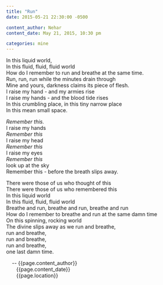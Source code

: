```yaml
---
title: "Run"
date: 2015-05-21 22:30:00 -0500

content_author: Nehar
content_date: May 21, 2015, 10:30 pm

categories: mine
---
```


In this liquid world, <br>
In this fluid, fluid, fluid world <br>
How do I remember to run and breathe at the same time. <br> 
Run, run, run while the minutes drain through <br>
Mine and yours, darkness claims its piece of flesh. <br> 
I raise my hand - and my armies rise <br>
I raise my hands - and the blood tide rises <br>
In this crumbling place, in this tiny narrow place <br>
In this mean small space. <br>

  _Remember this._ <br>
I raise my hands <br>
  _Remember this_ <br>
I raise my head <br>
  _Remember this_ <br>
I raise my eyes <br>
  _Remember this_ <br>
look up at the sky <br>
Remember this - before the breath slips away. <br> 

There were those of us who thought of this <br>
There were those of us who remembered this <br>
In this liquid world <br>
In this fluid, fluid, fluid world <br>
Breathe and run, breathe and run, breathe and run <br>
How do I remember to breathe and run at the same damn time <br>
On this spinning, rocking world <br>
The divine slips away as we run and breathe, <br> 
run and breathe, <br>
run and breathe, <br>
run and breathe, <br>
one last damn time. <br>


<span class="post-meta">
&nbsp;&nbsp;&nbsp;&nbsp;-- {{page.content_author}} <br>
&nbsp;&nbsp;&nbsp;&nbsp;&nbsp;&nbsp;&nbsp;{{page.content_date}} <br>
&nbsp;&nbsp;&nbsp;&nbsp;&nbsp;&nbsp;&nbsp;{{page.location}}
</span>
